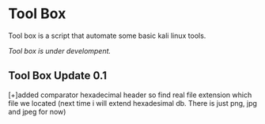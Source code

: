 # Tool Box
Tool box is a script that automate some basic kali linux tools.

_Tool box is under develompent._

## Tool Box Update 0.1
[+]added comparator hexadecimal header so find real file extension which file we located (next time i will extend hexadesimal db. There is just png, jpg and jpeg for now)
